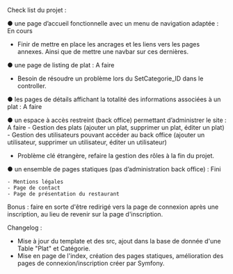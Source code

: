 Check list du projet :

● une page d’accueil fonctionnelle avec un menu de navigation adaptée : En cours

* Finir de mettre en place les ancrages et les liens vers les pages annexes. Ainsi que de mettre une navbar sur ces dernières.

● une page de listing de plat : A faire

* Besoin de résoudre un problème lors du SetCategorie_ID dans le controller.

● les pages de détails affichant la totalité des informations associées à un plat : A faire

● un espace à accès restreint (back office) permettant d’administrer le site : A faire
	- Gestion des plats (ajouter un plat, supprimer un plat, éditer un plat)
	- Gestion des utilisateurs pouvant accéder au back office (ajouter un utilisateur, supprimer un utilisateur, éditer un utilisateur)
  
  * Problème clé étrangère, refaire la gestion des rôles à la fin du projet.
  
● un ensemble de pages statiques (pas d’administration back office) : Fini

	- Mentions légales
	- Page de contact
	- Page de présentation du restaurant
  
  Bonus : faire en sorte d'être redirigé vers la page de connexion après une inscription, au lieu de revenir sur la page d'inscription.
  
  Changelog :

- Mise à jour du template et des src, ajout dans la base de donnée d'une Table "Plat" et Catégorie.
- Mise en page de l'index, création des pages statiques, amélioration des pages de connexion/inscription créer par Symfony.
